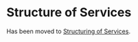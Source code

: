 # Structure of Services

Has been moved to [Structuring of Services](../../ElementsApplicationPattern/Functions/StructureOfServices/StructureOfServices.md).
